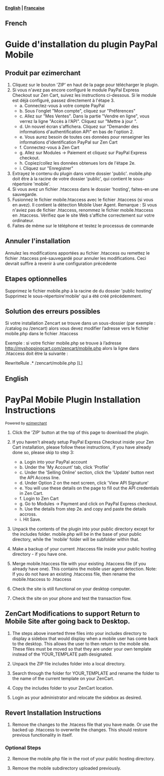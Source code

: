 <h4><a href="#english">English</a> | <a href="#french">Francaise</a></h4>


<a name="french">French</a>
------
Guide d'installation du plugin PayPal Mobile
============================================

Produit par ezimerchant
-----------------------

1. Cliquez sur le bouton 'ZIP' en haut de la page pour télécharger le plugin. 
2. Si vous n'avez pas encore configuré le module PayPal Express Checkout sur Zen Cart, suivez les instructions ci-dessous. Si le module est déjà configuré, passez directement à l'étape 3. 
   * a. Connectez-vous à votre compte PayPal
   * b. Sous l'onglet "Mon compte", cliquez sur "Préférences" 
   * c. Allez sur "Mes Ventes". Dans la partie "Vendre en ligne", vous verrez la ligne "Accès à l'API". Cliquez sur "Mettre à jour ".
   * d. Un nouvel écran s'affichera. Cliquez sur "Demander des informations d'authentification API" en bas de l'option 2.  
   * e. Vous aurez besoin de toutes ces données pour renseigner les informations d'identification PayPal sur Zen Cart
   * f. Connectez-vous à Zen Cart
   * g. Allez sur Modules -> Paiement et cliquez sur PayPal Express checkout.
   * h. Copiez/collez les données obtenues lors de l'étape 2e. 
   * i. Cliquez sur "Enregistrer"
3. Extrayez le contenu du plugin dans votre dossier 'public'. mobile.php doit être à la racine de votre dossier 'public', qui contient le sous-répertoire 'mobile'.  
4. Si vous avez un fichier .htaccess dans le dossier 'hosting', faites-en une sauvegarde. 
5. Fusionnez le fichier mobile.htaccess avec le fichier .htaccess (si vous en avez). Il contient la détection Mobile User Agent. Remarque : Si vous n'aviez pas de fichier .htaccess, renommez le fichier mobile.htaccess en .htaccess.
Vérifiez que le site Web s'affiche correctement sur votre ordinateur. 
6. Faites de même sur le téléphone et testez le processus de commande

Annuler l'installation
----------------------

Annulez les modifications apportées au fichier .htaccess ou remettez le fichier .htaccess pré-sauvegardé pour annuler les modifications. Ceci devrait suffire à revenir à une configuration précédente 

Etapes optionnelles
-------------------

Supprimez le fichier mobile.php à la racine de du dossier 'public hosting'
Supprimez le sous-répertoire'mobile' qui a été créé précédemment.

Solution des erreurs possibles
------------------------------
Si votre installation Zencart se trouve dans un sous-dossier (par exemple : /catalog ou /zencart) alors vous devez modifier l’adresse vers le fichier mobile.php dans le fichier .htaccess

Exemple : si votre fichier mobile.php se trouve à l’adresse http://myshoppingcart.com/zencart/mobile.php alors la ligne dans .htaccess doit être la suivante :
 
RewriteRule .* /zencart/mobile.php [L] 



<a name="english">English</a>
-------
PayPal Mobile Plugin Installation Instructions
==============================================
<sup> Powered by [ezimerchant](http://ezimerchant.com/)</sup>

1. Click the 'ZIP' button at the top of this page to download the plugin.

2. If you haven't already setup PayPal Express Checkout inside your Zen Cart installation, please follow these instructions, if you have already done so, please skip to step 3:
    + a. Login into your PayPal account
    + b. Under the 'My Account' tab, click 'Profile'
    + c. Under the 'Selling Online' section, click the 'Update' button next the API Access line.
    + d. Under Option 2 on the next screen, click 'View API Signature'
    + e. You will use these details on the page to fill out the API credentials in Zen Cart.
    + f. Login to Zen Cart
    + g. Go to Modules -> Payment and click on PayPal Express checkout.
    + h. Use the details from step 2e. and copy and paste the details accross.
    + i. Hit Save.

3. Unpack the contents of the plugin into your public directory except for the includes folder. mobile.php will be in the base of your public directory, while the 'mobile' folder will be subfolder within that.

4. Make a backup of your current .htaccess file inside your public hosting directory - if you have one.

5. Merge mobile.htaccess file with your existing .htaccess file (if you already have one). This contains the mobile user agent detection.
   Note: If you do not have an existing .htaccess file, then rename the mobile.htaccess to .htaccess

6. Check the site is still functional on your desktop computer.

7. Check the site on your phone and test the transaction flow.

ZenCart Modifications to support Return to Mobile Site after going back to Desktop.
--------------------------------
1. The steps above inserted three files into your includes directory to display a sidebox that would display when a mobile user has come back to the desktop.  This allows the user to then return to the mobile site.  These files must be moved so that they are under your own template instead of the YOUR_TEMPLATE path designated.

2. Unpack the ZIP file includes folder into a local directory.

3. Search through the folder for YOUR_TEMPLATE and rename the folder to the name of the current template on your ZenCart.

4. Copy the includes folder to your ZenCart location.

5. Login as your administrator and relocate the sidebox as desired.

Revert Installation Instructions
--------------------------------

1. Remove the changes to the .htacess file that you have made. Or use the backed up .htaccess to overwrite the changes. This should restore previous functionality in itself.

### Optional Steps


2. Remove the mobile.php file in the root of your public hosting directory.

3. Remove the mobile subdirectory uploaded previously.